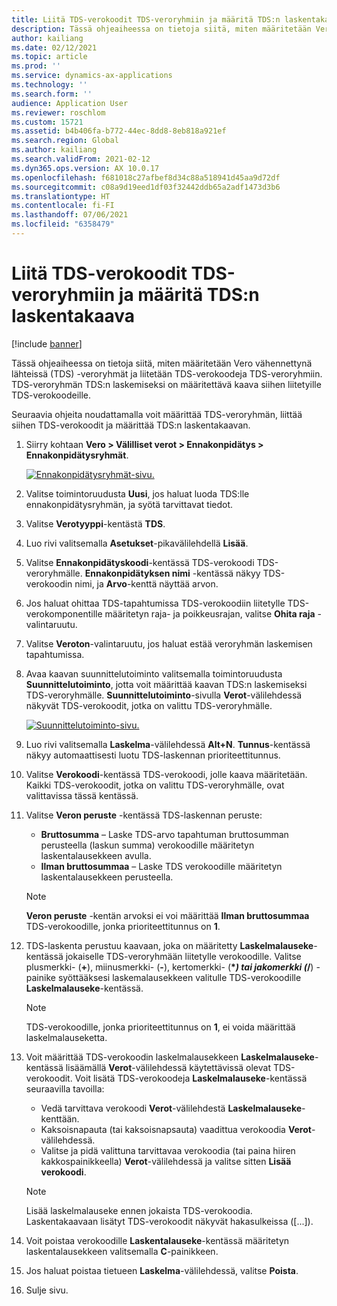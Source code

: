 ```yaml
---
title: Liitä TDS-verokoodit TDS-veroryhmiin ja määritä TDS:n laskentakaava
description: Tässä ohjeaiheessa on tietoja siitä, miten määritetään Vero vähennettynä lähteissä (TDS) -veroryhmät ja liitetään TDS-verokoodeja TDS-veroryhmiin. TDS-veroryhmän TDS:n laskemiseksi on määritettävä kaava siihen liitetyille TDS-verokoodeille.
author: kailiang
ms.date: 02/12/2021
ms.topic: article
ms.prod: ''
ms.service: dynamics-ax-applications
ms.technology: ''
ms.search.form: ''
audience: Application User
ms.reviewer: roschlom
ms.custom: 15721
ms.assetid: b4b406fa-b772-44ec-8dd8-8eb818a921ef
ms.search.region: Global
ms.author: kailiang
ms.search.validFrom: 2021-02-12
ms.dyn365.ops.version: AX 10.0.17
ms.openlocfilehash: f681018c27afbef8d34c88a518941d45aa9d72df
ms.sourcegitcommit: c08a9d19eed1df03f32442ddb65a2adf1473d3b6
ms.translationtype: HT
ms.contentlocale: fi-FI
ms.lasthandoff: 07/06/2021
ms.locfileid: "6358479"
---
```

# <a name="attach-tds-tax-codes-to-tds-tax-groups-and-define-the-formula-for-calculating-tds"></a>Liitä TDS-verokoodit TDS-veroryhmiin ja määritä TDS:n laskentakaava

[!include [banner](../includes/banner.md)]

Tässä ohjeaiheessa on tietoja siitä, miten määritetään Vero vähennettynä lähteissä (TDS) -veroryhmät ja liitetään TDS-verokoodeja TDS-veroryhmiin. TDS-veroryhmän TDS:n laskemiseksi on määritettävä kaava siihen liitetyille TDS-verokoodeille.

Seuraavia ohjeita noudattamalla voit määrittää TDS-veroryhmän, liittää siihen TDS-verokoodit ja määrittää TDS:n laskentakaavan.

1. Siirry kohtaan **Vero \> Välilliset verot \> Ennakonpidätys \> Ennakonpidätysryhmät**.

    [![Ennakonpidätysryhmät-sivu.](./media/apac-ind-TDS-29.png)](./media/apac-ind-TDS-29.png)

2. Valitse toimintoruudusta **Uusi**, jos haluat luoda TDS:lle ennakonpidätysryhmän, ja syötä tarvittavat tiedot.
3. Valitse **Verotyyppi**-kentästä **TDS**.
4. Luo rivi valitsemalla **Asetukset**-pikavälilehdellä **Lisää**.
5. Valitse **Ennakonpidätyskoodi**-kentässä TDS-verokoodi TDS-veroryhmälle. **Ennakonpidätyksen nimi** -kentässä näkyy TDS-verokoodin nimi, ja **Arvo**-kenttä näyttää arvon.
6. Jos haluat ohittaa TDS-tapahtumissa TDS-verokoodiin liitetylle TDS-verokomponentille määritetyn raja- ja poikkeusrajan, valitse **Ohita raja** -valintaruutu.
7. Valitse **Veroton**-valintaruutu, jos haluat estää veroryhmän laskemisen tapahtumissa.
8. Avaa kaavan suunnittelutoiminto valitsemalla toimintoruudusta **Suunnittelutoiminto**, jotta voit määrittää kaavan TDS:n laskemiseksi TDS-veroryhmälle. **Suunnittelutoiminto**-sivulla **Verot**-välilehdessä näkyvät TDS-verokoodit, jotka on valittu TDS-veroryhmälle.

    [![Suunnittelutoiminto-sivu.](./media/apac-ind-TDS-30.png)](./media/apac-ind-TDS-30.png)

9. Luo rivi valitsemalla **Laskelma**-välilehdessä **Alt+N**. **Tunnus**-kentässä näkyy automaattisesti luotu TDS-laskennan prioriteettitunnus.
10. Valitse **Verokoodi**-kentässä TDS-verokoodi, jolle kaava määritetään. Kaikki TDS-verokoodit, jotka on valittu TDS-veroryhmälle, ovat valittavissa tässä kentässä.
11. Valitse **Veron peruste** -kentässä TDS-laskennan peruste:

    - **Bruttosumma** – Laske TDS-arvo tapahtuman bruttosumman perusteella (laskun summa) verokoodille määritetyn laskentalausekkeen avulla.
    - **Ilman bruttosummaa** – Laske TDS verokoodille määritetyn laskentalausekkeen perusteella.

    > [!NOTE]
    > **Veron peruste** -kentän arvoksi ei voi määrittää **Ilman bruttosummaa** TDS-verokoodille, jonka prioriteettitunnus on **1**.

12. TDS-laskenta perustuu kaavaan, joka on määritetty **Laskelmalauseke**-kentässä jokaiselle TDS-veroryhmään liitetylle verokoodille. Valitse plusmerkki- (**+**), miinusmerkki- (**-**), kertomerkki- (**\**_) tai jakomerkki (_*/**) -painike syöttääksesi laskemalausekkeen valitulle TDS-verokoodille **Laskelmalauseke**-kentässä.

    > [!NOTE]
    > TDS-verokoodille, jonka prioriteettitunnus on **1**, ei voida määrittää laskelmalauseketta.

13. Voit määrittää TDS-verokoodin laskelmalausekkeen **Laskelmalauseke**-kentässä lisäämällä **Verot**-välilehdessä käytettävissä olevat TDS-verokoodit. Voit lisätä TDS-verokoodeja **Laskelmalauseke**-kentässä seuraavilla tavoilla:

    - Vedä tarvittava verokoodi **Verot**-välilehdestä **Laskelmalauseke**-kenttään.
    - Kaksoisnapauta (tai kaksoisnapsauta) vaadittua verokoodia **Verot**-välilehdessä.
    - Valitse ja pidä valittuna tarvittavaa verokoodia (tai paina hiiren kakkospainikkeella) **Verot**-välilehdessä ja valitse sitten **Lisää verokoodi**.

    > [!NOTE]
    > Lisää laskelmalauseke ennen jokaista TDS-verokoodia. Laskentakaavaan lisätyt TDS-verokoodit näkyvät hakasulkeissa (\[...\]).

14. Voit poistaa verokoodille **Laskentalauseke**-kentässä määritetyn laskentalausekkeen valitsemalla **C**-painikkeen.
15. Jos haluat poistaa tietueen **Laskelma**-välilehdessä, valitse **Poista**.
16. Sulje sivu.
